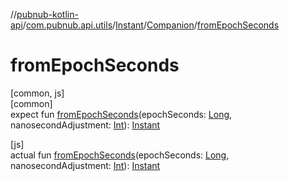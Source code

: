 //[pubnub-kotlin-api](../../../../index.md)/[com.pubnub.api.utils](../../index.md)/[Instant](../index.md)/[Companion](index.md)/[fromEpochSeconds](from-epoch-seconds.md)

# fromEpochSeconds

[common, js]\
[common]\
expect fun [fromEpochSeconds](from-epoch-seconds.md)(epochSeconds: [Long](https://kotlinlang.org/api/core/kotlin-stdlib/kotlin/-long/index.html), nanosecondAdjustment: [Int](https://kotlinlang.org/api/core/kotlin-stdlib/kotlin/-int/index.html)): [Instant](../index.md)

[js]\
actual fun [fromEpochSeconds](from-epoch-seconds.md)(epochSeconds: [Long](https://kotlinlang.org/api/core/kotlin-stdlib/kotlin/-long/index.html), nanosecondAdjustment: [Int](https://kotlinlang.org/api/core/kotlin-stdlib/kotlin/-int/index.html)): [Instant](../index.md)
